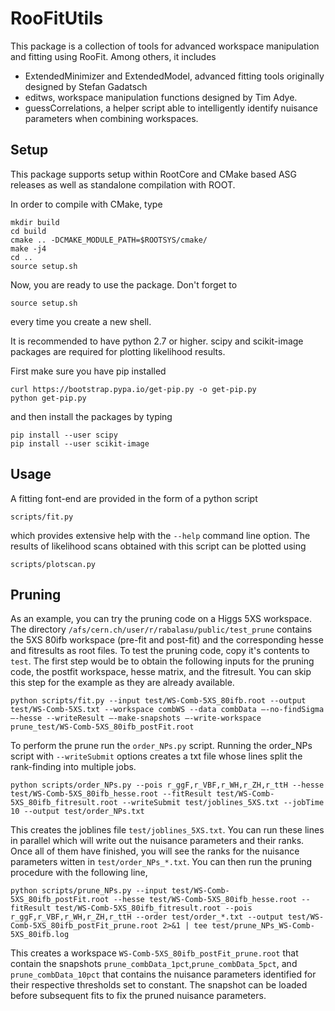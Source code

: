 # RooFitUtils

This package is a collection of tools for advanced workspace
manipulation and fitting using RooFit. Among others, it includes

 * ExtendedMinimizer and ExtendedModel, advanced fitting tools originally designed by Stefan Gadatsch
 * editws, workspace manipulation functions designed by Tim Adye.
 * guessCorrelations, a helper script able to intelligently identify nuisance parameters when combining workspaces.

## Setup

This package supports setup within RootCore and CMake based ASG
releases as well as standalone compilation with ROOT.

In order to compile with CMake, type

    mkdir build
    cd build
    cmake .. -DCMAKE_MODULE_PATH=$ROOTSYS/cmake/
    make -j4
    cd ..
    source setup.sh

Now, you are ready to use the package. Don't forget to 

    source setup.sh

every time you create a new shell.

It is recommended to have python 2.7 or higher.
scipy and scikit-image packages are required 
for plotting likelihood results. 

First make sure you have pip installed

    curl https://bootstrap.pypa.io/get-pip.py -o get-pip.py
    python get-pip.py

and then install the packages by typing

    pip install --user scipy
    pip install --user scikit-image

## Usage

A fitting font-end are provided in the form of a python script 

    scripts/fit.py

which provides extensive help with the `--help` command line option. The results of likelihood scans obtained with this script can be plotted using 

    scripts/plotscan.py


## Pruning

As an example, you can try the pruning code on a Higgs 5XS workspace. The directory `/afs/cern.ch/user/r/rabalasu/public/test_prune` contains the 5XS 80ifb workspace (pre-fit and post-fit) and the corresponding hesse and fitresults as root files. To test the pruning code, copy it's contents to `test`.
The first step would be to obtain the following inputs for the pruning code, the postfit workspace, hesse matrix, and the fitresult. You can skip this step for the example as they
are already available. 

    python scripts/fit.py --input test/WS-Comb-5XS_80ifb.root --output test/WS-Comb-5XS.txt --workspace combWS --data combData —-no-findSigma —-hesse --writeResult —-make-snapshots —-write-workspace prune_test/WS-Comb-5XS_80ifb_postFit.root

 To perform the prune run the `order_NPs.py` script. Running the order_NPs script with `--writeSubmit` options creates a txt file whose lines split the rank-finding into multiple jobs.

    python scripts/order_NPs.py --pois r_ggF,r_VBF,r_WH,r_ZH,r_ttH --hesse test/WS-Comb-5XS_80ifb_hesse.root --fitResult test/WS-Comb-5XS_80ifb_fitresult.root --writeSubmit test/joblines_5XS.txt --jobTime 10 --output test/order_NPs.txt

This creates the joblines file `test/joblines_5XS.txt`. You can run these lines in parallel which will write out the nuisance parameters and their ranks.
Once all of them have finished, you will see the ranks for the nuisance parameters witten in `test/order_NPs_*.txt`. You can then run the 
pruning procedure with the following line,

    python scripts/prune_NPs.py --input test/WS-Comb-5XS_80ifb_postFit.root --hesse test/WS-Comb-5XS_80ifb_hesse.root --fitResult test/WS-Comb-5XS_80ifb_fitresult.root --pois r_ggF,r_VBF,r_WH,r_ZH,r_ttH --order test/order_*.txt --output test/WS-Comb-5XS_80ifb_postFit_prune.root 2>&1 | tee test/prune_NPs_WS-Comb-5XS_80ifb.log
    
This creates a workspace `WS-Comb-5XS_80ifb_postFit_prune.root` that contain the snapshots `prune_combData_1pct`,`prune_combData_5pct`, and `prune_combData_10pct` 
that contains the nuisance parameters identified for their respective thresholds set to constant. The snapshot can be loaded before subsequent fits to fix the pruned nuisance parameters.
